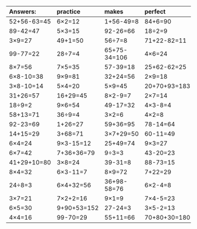 | Answers: | practice | makes | perfect | ! |
| :--- | :--- | :--- | :--- | :--- |
| 52+56-63=45 | 6×2=12 | 1+56-49=8 | 84+6=90 | 3+10=13 | 
| 89-42=47 | 5×3=15 | 92-26=66 | 18÷2=9 | 7×7=49 | 
| 3×9=27 | 49+1=50 | 56÷7=8 | 71+22-82=11 | 22+28+45=95 | 
| 99-77=22 | 28÷7=4 | 65+75-34=106 | 4×6=24 | 25+3+23=51 | 
| 8×7=56 | 7×5=35 | 57-39=18 | 25+62-62=25 | 7×4+95=123 | 
| 6×8-10=38 | 9×9=81 | 32+24=56 | 2×9=18 | 6×9=54 | 
| 3×8-10=14 | 5×4=20 | 5×9=45 | 20+70+93=183 | 2×5+46=56 | 
| 31+26=57 | 16+29=45 | 8×2-9=7 | 2×7=14 | 29+8=37 | 
| 18÷9=2 | 9×6=54 | 49-17=32 | 4×3-8=4 | 45-39=6 | 
| 58+13=71 | 36÷9=4 | 3×2=6 | 4×2=8 | 3×6=18 | 
| 92-23=69 | 1+26=27 | 59+36=95 | 78-14=64 | 8×8=64 | 
| 14+15=29 | 3+68=71 | 3×7+29=50 | 60-11=49 | 9×8=72 | 
| 6×4=24 | 9×3-15=12 | 25+49=74 | 9×3=27 | 2×4-7=1 | 
| 6×7=42 | 7+36+36=79 | 9÷3=3 | 43-20=23 | 55-31=24 | 
| 41+29+10=80 | 3×8=24 | 39-31=8 | 88-73=15 | 94+5+13=112 | 
| 8×4=32 | 6×3-11=7 | 8×9=72 | 7+22=29 | 98-79=19 | 
| 24÷8=3 | 6×4+32=56 | 36+98-58=76 | 6×2-4=8 | 77-69=8 | 
| 3×7=21 | 7×2+2=16 | 9×1=9 | 7×4-5=23 | 7×2=14 | 
| 6×5=30 | 9+90+53=152 | 27-24=3 | 3×5-2=13 | 95+59+91=245 | 
| 4×4=16 | 99-70=29 | 55+11=66 | 70+80+30=180 | 9×9-29=52 | 
